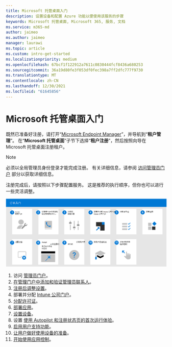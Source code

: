 ```yaml
---
title: Microsoft 托管桌面入门
description: 设置设备和配置 Azure 功能以便使用该服务的步骤
keywords: Microsoft 托管桌面, Microsoft 365, 服务, 文档
ms.service: m365-md
author: jaimeo
ms.author: jaimeo
manager: laurawi
ms.topic: article
ms.custom: intro-get-started
ms.localizationpriority: medium
ms.openlocfilehash: 67bcf1f122912a7611c0830444fcf8436a680253
ms.sourcegitcommit: 36a19d80fe3f053df0fec398a7ff2dfc777f9730
ms.translationtype: MT
ms.contentlocale: zh-CN
ms.lasthandoff: 12/30/2021
ms.locfileid: "61645856"
---
```

# <a name="get-started-with-microsoft-managed-desktop"></a>Microsoft 托管桌面入门

既然已准备好注册，请打开“[Microsoft Endpoint Manager](https://endpoint.microsoft.com/)”，并导航到“**租户管理**”。 在“**Microsoft 托管桌面**”子节下选择“**租户注册**”，然后按照向导在 Microsoft 托管桌面注册租户。

> [!NOTE]
> 必须以全局管理员身份登录才能完成注册。 有关详细信息，请参阅 [访问管理员门户](access-admin-portal.md) 部分以获取详细信息。

注册完成后，请按照以下步骤配置服务。 这是推荐的执行顺序，但你也可以进行一些灵活调整。

![本文中列出的建议的入门步骤序列。](../../media/mmd-getstarted-sequence.png) 

1. 访问 [管理员门户](access-admin-portal.md)。
1. [在管理门户中添加和验证管理员联系人](add-admin-contacts.md)。
1. [注册后调整设置](conditional-access.md)。
1. 部署并分配 [Intune 公司门户](company-portal.md)。
1. [分配许可证](assign-licenses.md)。
1. [部署应用](deploy-apps.md)。
1. [设置设备](set-up-devices.md)。
1. 设置 [使用 Autopilot 和注册状态页的首次运行体验](esp-first-run.md)。
1. [启用用户支持功能](enable-support.md)。
1. [让用户做好使用设备的准备](get-started-devices.md)。
1. [开始使用应用控制](get-started-app-control.md)。